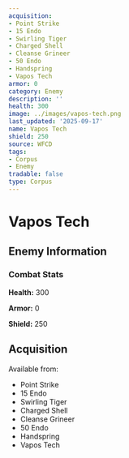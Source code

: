 ```yaml
---
acquisition:
- Point Strike
- 15 Endo
- Swirling Tiger
- Charged Shell
- Cleanse Grineer
- 50 Endo
- Handspring
- Vapos Tech
armor: 0
category: Enemy
description: ''
health: 300
image: ../images/vapos-tech.png
last_updated: '2025-09-17'
name: Vapos Tech
shield: 250
source: WFCD
tags:
- Corpus
- Enemy
tradable: false
type: Corpus
---
```


# Vapos Tech

## Enemy Information

### Combat Stats

**Health:** 300

**Armor:** 0

**Shield:** 250

## Acquisition

Available from:
- Point Strike
- 15 Endo
- Swirling Tiger
- Charged Shell
- Cleanse Grineer
- 50 Endo
- Handspring
- Vapos Tech

